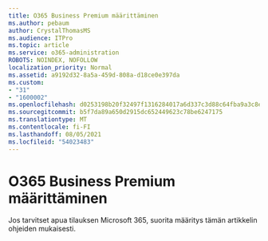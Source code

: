 ```yaml
---
title: O365 Business Premium määrittäminen
ms.author: pebaum
author: CrystalThomasMS
ms.audience: ITPro
ms.topic: article
ms.service: o365-administration
ROBOTS: NOINDEX, NOFOLLOW
localization_priority: Normal
ms.assetid: a9192d32-8a5a-459d-808a-d18ce0e397da
ms.custom:
- "31"
- "1600002"
ms.openlocfilehash: d0253198b20f32497f1316284017a6d337c3d88c64fba9a3c8e05c0057b655d7
ms.sourcegitcommit: b5f7da89a650d2915dc652449623c78be6247175
ms.translationtype: MT
ms.contentlocale: fi-FI
ms.lasthandoff: 08/05/2021
ms.locfileid: "54023483"
---
```

# <a name="setting-up-your-o365-business-premium-subscription"></a>O365 Business Premium määrittäminen

Jos tarvitset apua tilauksen Microsoft 365, suorita määritys tämän [](https://docs.microsoft.com/microsoft-365/admin/setup/setup?view=o365-worldwide&tabs=BusPremium) artikkelin ohjeiden mukaisesti.
  